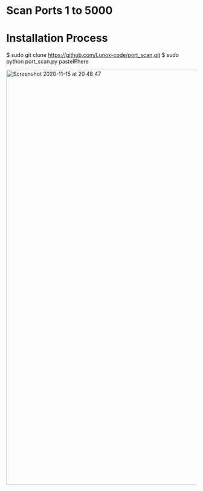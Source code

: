 # Scan Ports 1 to 5000

# Installation Process

$ sudo git clone https://github.com/Lunox-code/port_scan.git
$ sudo python port_scan.py pasteIPhere

<img width="1097" alt="Screenshot 2020-11-15 at 20 48 47" src="https://user-images.githubusercontent.com/55005374/99207715-4c0cb680-2784-11eb-9ddc-89cceb49f421.png">
